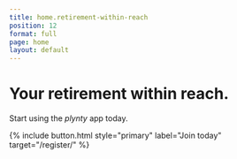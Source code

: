 ```yaml
---
title: home.retirement-within-reach
position: 12
format: full
page: home
layout: default
---
```


# Your retirement within reach.

Start using the *plynty* app today.

<!--{% include app-stores.html
  ioslink="https://plynty.com/ios-app"
  androidlink="https://plynty.com/android-app"
%}-->
{% include button.html style="primary" label="Join today" target="/register/" %}
